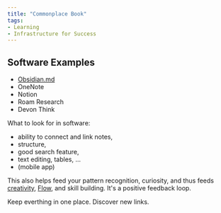 ```yaml
---
title: "Commonplace Book"
tags:
- Learning
- Infrastructure for Success
---
```


## Software Examples

- [Obsidian.md](https://obsidian.md/)
- OneNote
- Notion
- Roam Research
- Devon Think

What to look for in software: 
- ability to connect and link notes, 
- structure,
- good search feature, 
- text editing, tables, ... 
- (mobile app)

This also helps feed your pattern recognition, curiosity, and thus feeds [creativity](notes/creativity.md), [Flow](notes/flow.md), and skill building. It's a positive feedback loop.

Keep everthing in one place.
Discover new links.
